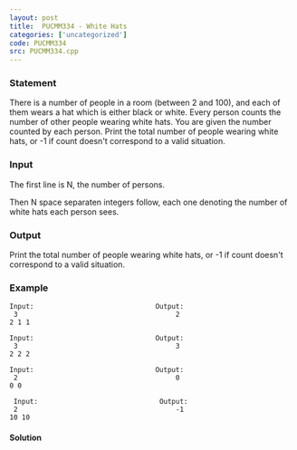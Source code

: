 ```yaml
---
layout: post
title:  PUCMM334 - White Hats
categories: ['uncategorized']
code: PUCMM334
src: PUCMM334.cpp
---
```


### **Statement**

There is a number of people in a room (between 2 and 100), and each of them
wears a hat which is either black or white. Every person counts the number of
other people wearing white hats. You are given the number counted by each
person. Print the total number of people wearing white hats, or -1 if count
doesn't correspond to a valid situation.

### Input

The first line is N, the number of persons.

Then N space separaten integers follow, each one denoting the number of white
hats each person sees.

### Output

Print the total number of people wearing white hats, or -1 if count doesn't
correspond to a valid situation.

### Example

    
    
    Input:                              Output:  
     3                                       2  
    2 1 1   
      
    Input:                              Output:  
     3                                       3  
    2 2 2   
      
    Input:                              Output:  
     2                                       0  
    0 0  
      
     Input:                              Output:  
     2                                       -1  
    10 10



#### **Solution**



